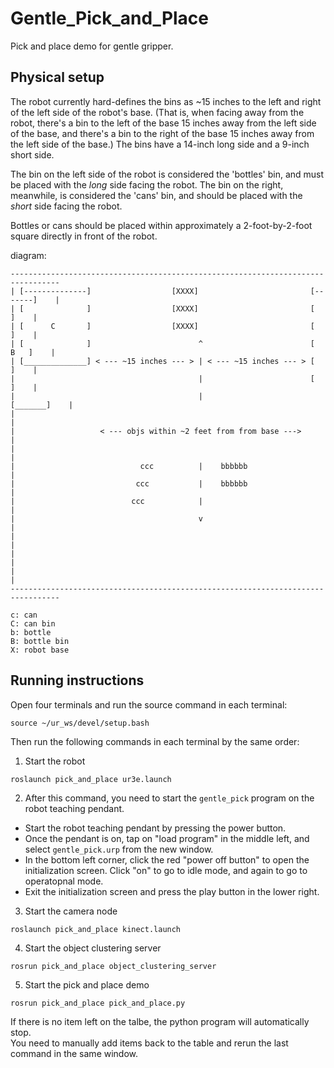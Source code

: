 # Gentle_Pick_and_Place
Pick and place demo for gentle gripper.

## Physical setup
The robot currently hard-defines the bins as ~15 inches to the left and right of the left side of the robot's base. (That is, when facing away from the robot, there's a bin to the left of the base 15 inches away from the left side of the base, and there's a bin to the right of the base 15 inches away from the left side of the base.) The bins have a 14-inch long side and a 9-inch short side.

The bin on the left side of the robot is considered the 'bottles' bin, and must be placed with the *long* side facing the robot. The bin on the right, meanwhile, is considered the 'cans' bin, and should be placed with the *short* side facing the robot.

Bottles or cans should be placed within approximately a 2-foot-by-2-foot square directly in front of the robot.

diagram:
```
---------------------------------------------------------------------------------
| [--------------]                  [XXXX]                         [-------]    |
| [              ]                  [XXXX]                         [       ]    |
| [      C       ]                  [XXXX]                         [       ]    |
| [              ]                        ^                        [   B   ]    |
| [______________] < --- ~15 inches --- > | < --- ~15 inches --- > [       ]    |
|                                         |                        [       ]    |
|                                         |                        [_______]    |
|                                                                               |
|                   < --- objs within ~2 feet from from base --->               |
|                                                                               |
|                            ccc          |    bbbbbb                           |
|                           ccc           |    bbbbbb                           |
|                          ccc            |                                     |
|                                         v                                     |
|                                                                               |
|                                                                               |
|                                                                               |
---------------------------------------------------------------------------------

c: can
C: can bin
b: bottle
B: bottle bin
X: robot base
```

## Running instructions
Open four terminals and run the source command in each terminal:
```
source ~/ur_ws/devel/setup.bash
```
Then run the following commands in each terminal by the same order:
1. Start the robot
```
roslaunch pick_and_place ur3e.launch
```
2. After this command, you need to start the `gentle_pick` program on the robot teaching pendant.
 - Start the robot teaching pendant by pressing the power button.
 - Once the pendant is on, tap on "load program" in the middle left, and select `gentle_pick.urp` from the new window.
 - In the bottom left corner, click the red "power off button" to open the initialization screen. Click "on" to go to idle mode, and again to go to operatopnal mode.
 - Exit the initialization screen and press the play button in the lower right. 

3. Start the camera node
```
roslaunch pick_and_place kinect.launch
```
4. Start the object clustering server
```
rosrun pick_and_place object_clustering_server
```
5. Start the pick and place demo
```
rosrun pick_and_place pick_and_place.py
```
If there is no item left on the talbe, the python program will automatically stop.   
You need to manually add items back to the table and rerun the last command in the same window.

